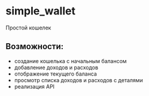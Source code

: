 # simple_wallet
Простой кошелек
## Возможности:
 - создание кошелька с начальным балансом
 - добавление доходов и расходов
 - отображение текущего баланса
 - просмотр списка доходов и расходов с деталями
 - реализация API